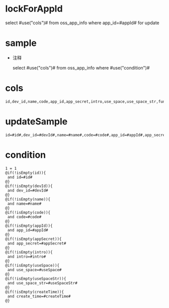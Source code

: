 
lockForAppId
===
select #use("cols")# from oss_app_info  where app_id=#appId# for update


sample
===
* 注释

	select #use("cols")# from oss_app_info  where  #use("condition")#

cols
===
	id,dev_id,name,code,app_id,app_secret,intro,use_space,use_space_str,func_write,func_read,create_time

updateSample
===
	
	id=#id#,dev_id=#devId#,name=#name#,code=#code#,app_id=#appId#,app_secret=#appSecret#,intro=#intro#,use_space=#useSpace#,use_space_str=#useSpaceStr#,func_write=#funcWrite#,func_read=#funcRead#,create_time=#createTime#

condition
===

	1 = 1  
	@if(!isEmpty(id)){
	 and id=#id#
	@}
	@if(!isEmpty(devId)){
	 and dev_id=#devId#
	@}
	@if(!isEmpty(name)){
	 and name=#name#
	@}
	@if(!isEmpty(code)){
	 and code=#code#
	@}
	@if(!isEmpty(appId)){
	 and app_id=#appId#
	@}
	@if(!isEmpty(appSecret)){
	 and app_secret=#appSecret#
	@}
	@if(!isEmpty(intro)){
	 and intro=#intro#
	@}
	@if(!isEmpty(useSpace)){
	 and use_space=#useSpace#
	@}
	@if(!isEmpty(useSpaceStr)){
	 and use_space_str=#useSpaceStr#
	@}
	@if(!isEmpty(createTime)){
	 and create_time=#createTime#
	@}
	
	